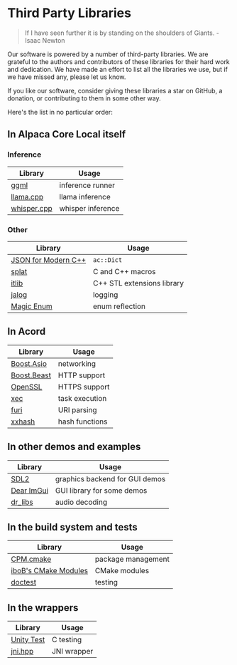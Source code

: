 # Third Party Libraries

> If I have seen further it is by standing on the shoulders of Giants. - Isaac Newton

Our software is powered by a number of third-party libraries. We are grateful to the authors and contributors of these libraries for their hard work and dedication. We have made an effort to list all the libraries we use, but if we have missed any, please let us know.

If you like our software, consider giving these libraries a star on GitHub, a donation, or contributing to them in some other way.

Here's the list in no particular order:

## In Alpaca Core Local itself

### Inference

| Library | Usage |
| --- | --- |
| [ggml](https://github.com/ggerganov/ggml) | inference runner |
| [llama.cpp](https://github.com/ggerganov/llama.cpp) | llama inference |
| [whisper.cpp](https://github.com/ggerganov/wisper.cpp) | whisper inference |

### Other

| Library | Usage |
| --- | --- |
| [JSON for Modern C++](https://github.com/nlohmann/json) | `ac::Dict` |
| [splat](https://github.com/iboB/splat) | C and C++ macros |
| [itlib](https://github.com/iboB/itlib) | C++ STL extensions library |
| [jalog](https://github.com/iboB/jalog) | logging |
| [Magic Enum](https://github.com/Neargye/magic_enum) | enum reflection |

## In Acord

| Library | Usage |
| --- | --- |
| [Boost.Asio](https://github.com/boostorg/asio) | networking |
| [Boost.Beast](https://github.com/boostorg/beast) | HTTP support |
| [OpenSSL](https://github.com/openssl/openssl) | HTTPS support |
| [xec](https://github.com/iboB/jalog) | task execution |
| [furi](https://github.com/iboB/furi) | URI parsing |
| [xxhash](https://github.com/Cyan4973/xxHash) | hash functions |

## In other demos and examples

| Library | Usage |
| --- | --- |
| [SDL2](https://github.com/libsdl-org/SDL) | graphics backend for GUI demos |
| [Dear ImGui](https://github.com/ocornut/imgui) | GUI library for some demos |
| [dr_libs](https://github.com/mackron/dr_libs) | audio decoding |

## In the build system and tests

| Library | Usage |
| --- | --- |
| [CPM.cmake](https://github.com/TheLartians/CPM.cmake) | package management |
| [iboB's CMake Modules](https://github.com/iboB/splat) | CMake modules |
| [doctest](https://github.com/onqtam/doctest) | testing |

## In the wrappers

| Library | Usage |
| --- | --- |
| [Unity Test](https://github.com/ThrowTheSwitch/Unity) | C testing |
| [jni.hpp](https://github.com/mapbox/jni.hpp) | JNI wrapper |

